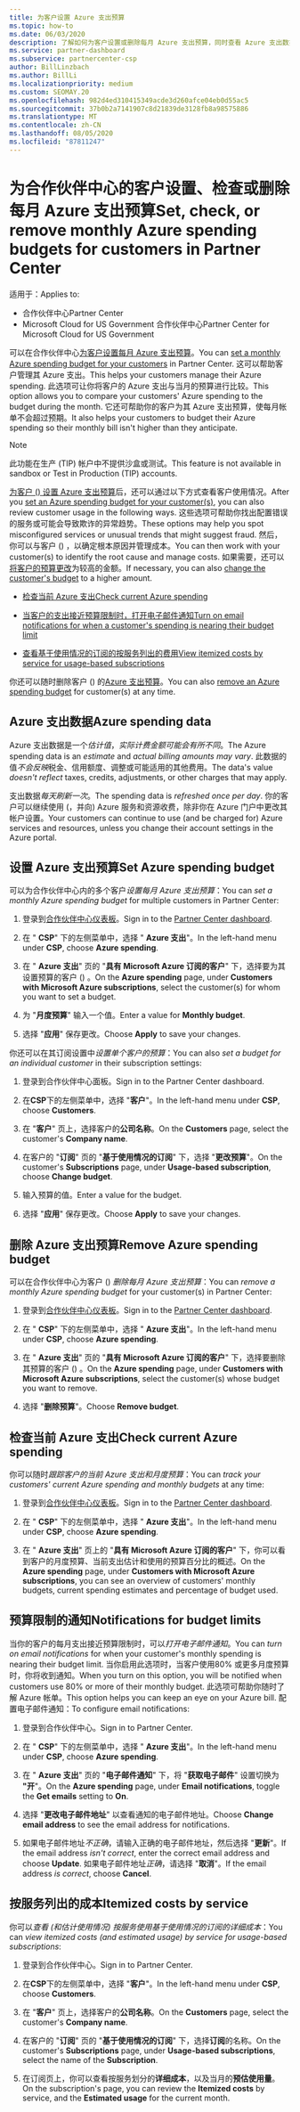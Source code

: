 ```yaml
---
title: 为客户设置 Azure 支出预算
ms.topic: how-to
ms.date: 06/03/2020
description: 了解如何为客户设置或删除每月 Azure 支出预算，同时查看 Azure 支出数据并设置与预算相关的通知。
ms.service: partner-dashboard
ms.subservice: partnercenter-csp
author: BillLinzbach
ms.author: BillLi
ms.localizationpriority: medium
ms.custom: SEOMAY.20
ms.openlocfilehash: 982d4ed310415349acde3d260afce04eb0d55ac5
ms.sourcegitcommit: 37b0b2a7141907c8d21839de3128fb8a98575886
ms.translationtype: MT
ms.contentlocale: zh-CN
ms.lasthandoff: 08/05/2020
ms.locfileid: "87811247"
---
```

# <a name="set-check-or-remove-monthly-azure-spending-budgets-for-customers-in-partner-center"></a><span data-ttu-id="93b48-103">为合作伙伴中心的客户设置、检查或删除每月 Azure 支出预算</span><span class="sxs-lookup"><span data-stu-id="93b48-103">Set, check, or remove monthly Azure spending budgets for customers in Partner Center</span></span>

<span data-ttu-id="93b48-104">适用于：</span><span class="sxs-lookup"><span data-stu-id="93b48-104">Applies to:</span></span>

- <span data-ttu-id="93b48-105">合作伙伴中心</span><span class="sxs-lookup"><span data-stu-id="93b48-105">Partner Center</span></span>
- <span data-ttu-id="93b48-106">Microsoft Cloud for US Government 合作伙伴中心</span><span class="sxs-lookup"><span data-stu-id="93b48-106">Partner Center for Microsoft Cloud for US Government</span></span>

<span data-ttu-id="93b48-107">可以在合作伙伴中心[为客户设置每月 Azure 支出预算](#set-azure-spending-budget)。</span><span class="sxs-lookup"><span data-stu-id="93b48-107">You can [set a monthly Azure spending budget for your customers](#set-azure-spending-budget) in Partner Center.</span></span> <span data-ttu-id="93b48-108">这可以帮助客户管理其 Azure 支出。</span><span class="sxs-lookup"><span data-stu-id="93b48-108">This helps your customers manage their Azure spending.</span></span> <span data-ttu-id="93b48-109">此选项可让你将客户的 Azure 支出与当月的预算进行比较。</span><span class="sxs-lookup"><span data-stu-id="93b48-109">This option allows you to compare your customers' Azure spending to the budget during the month.</span></span> <span data-ttu-id="93b48-110">它还可帮助你的客户为其 Azure 支出预算，使每月帐单不会超过预期。</span><span class="sxs-lookup"><span data-stu-id="93b48-110">It also helps your customers to budget their Azure spending so their monthly bill isn't higher than they anticipate.</span></span>

> [!NOTE]  
> <span data-ttu-id="93b48-111">此功能在生产 (TIP) 帐户中不提供沙盒或测试。</span><span class="sxs-lookup"><span data-stu-id="93b48-111">This feature is not available in sandbox or Test in Production (TIP) accounts.</span></span>

<span data-ttu-id="93b48-112">[为客户 () 设置 Azure 支出预算](#set-azure-spending-budget)后，还可以通过以下方式查看客户使用情况。</span><span class="sxs-lookup"><span data-stu-id="93b48-112">After you [set an Azure spending budget for your customer(s)](#set-azure-spending-budget), you can also review customer usage in the following ways.</span></span> <span data-ttu-id="93b48-113">这些选项可帮助你找出配置错误的服务或可能会导致欺诈的异常趋势。</span><span class="sxs-lookup"><span data-stu-id="93b48-113">These options may help you spot misconfigured services or unusual trends that might suggest fraud.</span></span> <span data-ttu-id="93b48-114">然后，你可以与客户 () ，以确定根本原因并管理成本。</span><span class="sxs-lookup"><span data-stu-id="93b48-114">You can then work with your customer(s) to identify the root cause and manage costs.</span></span> <span data-ttu-id="93b48-115">如果需要，还可以[将客户的预算更改](#set-azure-spending-budget)为较高的金额。</span><span class="sxs-lookup"><span data-stu-id="93b48-115">If necessary, you can also [change the customer's budget](#set-azure-spending-budget) to a higher amount.</span></span>

- [<span data-ttu-id="93b48-116">检查当前 Azure 支出</span><span class="sxs-lookup"><span data-stu-id="93b48-116">Check current Azure spending</span></span>](#check-current-azure-spending)

- [<span data-ttu-id="93b48-117">当客户的支出接近预算限制时，打开电子邮件通知</span><span class="sxs-lookup"><span data-stu-id="93b48-117">Turn on email notifications for when a customer's spending is nearing their budget limit</span></span>](#notifications-for-budget-limits)

- [<span data-ttu-id="93b48-118">查看基于使用情况的订阅的按服务列出的费用</span><span class="sxs-lookup"><span data-stu-id="93b48-118">View itemized costs by service for usage-based subscriptions</span></span>](#itemized-costs-by-service)

<span data-ttu-id="93b48-119">你还可以随时删除客户 () 的[Azure 支出预算](#remove-azure-spending-budget)。</span><span class="sxs-lookup"><span data-stu-id="93b48-119">You can also [remove an Azure spending budget](#remove-azure-spending-budget) for customer(s) at any time.</span></span>

## <a name="azure-spending-data"></a><span data-ttu-id="93b48-120">Azure 支出数据</span><span class="sxs-lookup"><span data-stu-id="93b48-120">Azure spending data</span></span>

<span data-ttu-id="93b48-121">Azure 支出数据是一个*估计值*，*实际计费金额可能会有所不同*。</span><span class="sxs-lookup"><span data-stu-id="93b48-121">The Azure spending data is an *estimate* and *actual billing amounts may vary*.</span></span> <span data-ttu-id="93b48-122">此数据的值*不会反映*税金、信用额度、调整或可能适用的其他费用。</span><span class="sxs-lookup"><span data-stu-id="93b48-122">The data's value *doesn't reflect* taxes, credits, adjustments, or other charges that may apply.</span></span>

<span data-ttu-id="93b48-123">支出数据*每天刷新一次*。</span><span class="sxs-lookup"><span data-stu-id="93b48-123">The spending data is *refreshed once per day*.</span></span> <span data-ttu-id="93b48-124">你的客户可以继续使用 (，并向) Azure 服务和资源收费，除非你在 Azure 门户中更改其帐户设置。</span><span class="sxs-lookup"><span data-stu-id="93b48-124">Your customers can continue to use (and be charged for) Azure services and resources, unless you change their account settings in the Azure portal.</span></span>

## <a name="set-azure-spending-budget"></a><span data-ttu-id="93b48-125">设置 Azure 支出预算</span><span class="sxs-lookup"><span data-stu-id="93b48-125">Set Azure spending budget</span></span>

<span data-ttu-id="93b48-126">可以为合作伙伴中心内的多个客户*设置每月 Azure 支出预算*：</span><span class="sxs-lookup"><span data-stu-id="93b48-126">You can *set a monthly Azure spending budget* for multiple customers in Partner Center:</span></span>

1. <span data-ttu-id="93b48-127">登录到[合作伙伴中心仪表板](https://partner.microsoft.com/dashboard/)。</span><span class="sxs-lookup"><span data-stu-id="93b48-127">Sign in to the [Partner Center dashboard](https://partner.microsoft.com/dashboard/).</span></span>

2. <span data-ttu-id="93b48-128">在 " **CSP**" 下的左侧菜单中，选择 " **Azure 支出**"。</span><span class="sxs-lookup"><span data-stu-id="93b48-128">In the left-hand menu under **CSP**, choose **Azure spending**.</span></span>

3. <span data-ttu-id="93b48-129">在 " **Azure 支出**" 页的 "**具有 Microsoft Azure 订阅的客户**" 下，选择要为其设置预算的客户 () 。</span><span class="sxs-lookup"><span data-stu-id="93b48-129">On the **Azure spending** page, under **Customers with Microsoft Azure subscriptions**, select the customer(s) for whom you want to set a budget.</span></span>

4. <span data-ttu-id="93b48-130">为 "**月度预算**" 输入一个值。</span><span class="sxs-lookup"><span data-stu-id="93b48-130">Enter a value for **Monthly budget**.</span></span>

5. <span data-ttu-id="93b48-131">选择 "**应用**" 保存更改。</span><span class="sxs-lookup"><span data-stu-id="93b48-131">Choose **Apply** to save your changes.</span></span>

<span data-ttu-id="93b48-132">你还可以在其订阅设置中*设置单个客户的预算*：</span><span class="sxs-lookup"><span data-stu-id="93b48-132">You can also *set a budget for an individual customer* in their subscription settings:</span></span>

1. <span data-ttu-id="93b48-133">登录到合作伙伴中心面板。</span><span class="sxs-lookup"><span data-stu-id="93b48-133">Sign in to the Partner Center dashboard.</span></span>

2. <span data-ttu-id="93b48-134">在**CSP**下的左侧菜单中，选择 "**客户**"。</span><span class="sxs-lookup"><span data-stu-id="93b48-134">In the left-hand menu under **CSP**, choose **Customers**.</span></span>

3. <span data-ttu-id="93b48-135">在 "**客户**" 页上，选择客户的**公司名称**。</span><span class="sxs-lookup"><span data-stu-id="93b48-135">On the **Customers** page, select the customer's **Company name**.</span></span>

4. <span data-ttu-id="93b48-136">在客户的 "**订阅**" 页的 "**基于使用情况的订阅**" 下，选择 "**更改预算**"。</span><span class="sxs-lookup"><span data-stu-id="93b48-136">On the customer's **Subscriptions** page, under **Usage-based subscription**, choose **Change budget**.</span></span>

5. <span data-ttu-id="93b48-137">输入预算的值。</span><span class="sxs-lookup"><span data-stu-id="93b48-137">Enter a value for the budget.</span></span>

6. <span data-ttu-id="93b48-138">选择 "**应用**" 保存更改。</span><span class="sxs-lookup"><span data-stu-id="93b48-138">Choose **Apply** to save your changes.</span></span>

## <a name="remove-azure-spending-budget"></a><span data-ttu-id="93b48-139">删除 Azure 支出预算</span><span class="sxs-lookup"><span data-stu-id="93b48-139">Remove Azure spending budget</span></span>

<span data-ttu-id="93b48-140">可以在合作伙伴中心为客户 () *删除每月 Azure 支出预算*：</span><span class="sxs-lookup"><span data-stu-id="93b48-140">You can *remove a monthly Azure spending budget* for your customer(s) in Partner Center:</span></span>

1. <span data-ttu-id="93b48-141">登录到[合作伙伴中心仪表板](https://partner.microsoft.com/dashboard/)。</span><span class="sxs-lookup"><span data-stu-id="93b48-141">Sign in to the [Partner Center dashboard](https://partner.microsoft.com/dashboard/).</span></span>

2. <span data-ttu-id="93b48-142">在 " **CSP**" 下的左侧菜单中，选择 " **Azure 支出**"。</span><span class="sxs-lookup"><span data-stu-id="93b48-142">In the left-hand menu under **CSP**, choose **Azure spending**.</span></span>

3. <span data-ttu-id="93b48-143">在 " **Azure 支出**" 页的 "**具有 Microsoft Azure 订阅的客户**" 下，选择要删除其预算的客户 () 。</span><span class="sxs-lookup"><span data-stu-id="93b48-143">On the **Azure spending** page, under **Customers with Microsoft Azure subscriptions**, select the customer(s) whose budget you want to remove.</span></span>

4. <span data-ttu-id="93b48-144">选择 "**删除预算**"。</span><span class="sxs-lookup"><span data-stu-id="93b48-144">Choose **Remove budget**.</span></span>

## <a name="check-current-azure-spending"></a><span data-ttu-id="93b48-145">检查当前 Azure 支出</span><span class="sxs-lookup"><span data-stu-id="93b48-145">Check current Azure spending</span></span>

<span data-ttu-id="93b48-146">你可以随时*跟踪客户的当前 Azure 支出和月度预算*：</span><span class="sxs-lookup"><span data-stu-id="93b48-146">You can *track your customers' current Azure spending and monthly budgets* at any time:</span></span>

1. <span data-ttu-id="93b48-147">登录到[合作伙伴中心仪表板](https://partner.microsoft.com/dashboard/)。</span><span class="sxs-lookup"><span data-stu-id="93b48-147">Sign in to the [Partner Center dashboard](https://partner.microsoft.com/dashboard/).</span></span>

2. <span data-ttu-id="93b48-148">在 " **CSP**" 下的左侧菜单中，选择 " **Azure 支出**"。</span><span class="sxs-lookup"><span data-stu-id="93b48-148">In the left-hand menu under **CSP**, choose **Azure spending**.</span></span>

3. <span data-ttu-id="93b48-149">在 " **Azure 支出**" 页上的 "**具有 Microsoft Azure 订阅的客户**" 下，你可以看到客户的月度预算、当前支出估计和使用的预算百分比的概述。</span><span class="sxs-lookup"><span data-stu-id="93b48-149">On the **Azure spending** page, under **Customers with Microsoft Azure subscriptions**, you can see an overview of customers' monthly budgets, current spending estimates and percentage of budget used.</span></span>

## <a name="notifications-for-budget-limits"></a><span data-ttu-id="93b48-150">预算限制的通知</span><span class="sxs-lookup"><span data-stu-id="93b48-150">Notifications for budget limits</span></span>

<span data-ttu-id="93b48-151">当你的客户的每月支出接近预算限制时，可以*打开电子邮件通知*。</span><span class="sxs-lookup"><span data-stu-id="93b48-151">You can *turn on email notifications* for when your customer's monthly spending is nearing their budget limit.</span></span> <span data-ttu-id="93b48-152">当你启用此选项时，当客户使用80% 或更多月度预算时，你将收到通知。</span><span class="sxs-lookup"><span data-stu-id="93b48-152">When you turn on this option, you will be notified when customers use 80% or more of their monthly budget.</span></span> <span data-ttu-id="93b48-153">此选项可帮助你随时了解 Azure 帐单。</span><span class="sxs-lookup"><span data-stu-id="93b48-153">This option helps you can keep an eye on your Azure bill.</span></span> <span data-ttu-id="93b48-154">配置电子邮件通知：</span><span class="sxs-lookup"><span data-stu-id="93b48-154">To configure email notifications:</span></span>

1. <span data-ttu-id="93b48-155">登录到合作伙伴中心。</span><span class="sxs-lookup"><span data-stu-id="93b48-155">Sign in to Partner Center.</span></span>

2. <span data-ttu-id="93b48-156">在 " **CSP**" 下的左侧菜单中，选择 " **Azure 支出**"。</span><span class="sxs-lookup"><span data-stu-id="93b48-156">In the left-hand menu under **CSP**, choose **Azure spending**.</span></span>

3. <span data-ttu-id="93b48-157">在 " **Azure 支出**" 页的 "**电子邮件通知**" 下，将 "**获取电子邮件**" 设置切换为 **"开**"。</span><span class="sxs-lookup"><span data-stu-id="93b48-157">On the **Azure spending** page, under **Email notifications**, toggle the **Get emails** setting to **On**.</span></span>

4. <span data-ttu-id="93b48-158">选择 "**更改电子邮件地址**" 以查看通知的电子邮件地址。</span><span class="sxs-lookup"><span data-stu-id="93b48-158">Choose **Change email address** to see the email address for notifications.</span></span>

5. <span data-ttu-id="93b48-159">如果电子邮件地址*不正确*，请输入正确的电子邮件地址，然后选择 "**更新**"。</span><span class="sxs-lookup"><span data-stu-id="93b48-159">If the email address *isn't correct*, enter the correct email address and choose **Update**.</span></span> <span data-ttu-id="93b48-160">如果电子邮件地址*正确*，请选择 "**取消**"。</span><span class="sxs-lookup"><span data-stu-id="93b48-160">If the email address *is correct*, choose **Cancel**.</span></span>

## <a name="itemized-costs-by-service"></a><span data-ttu-id="93b48-161">按服务列出的成本</span><span class="sxs-lookup"><span data-stu-id="93b48-161">Itemized costs by service</span></span>

<span data-ttu-id="93b48-162">你可以*查看 (和估计使用情况) 按服务使用基于使用情况的订阅的详细成本*：</span><span class="sxs-lookup"><span data-stu-id="93b48-162">You can *view itemized costs (and estimated usage) by service for usage-based subscriptions*:</span></span>

1. <span data-ttu-id="93b48-163">登录到合作伙伴中心。</span><span class="sxs-lookup"><span data-stu-id="93b48-163">Sign in to Partner Center.</span></span>

2. <span data-ttu-id="93b48-164">在**CSP**下的左侧菜单中，选择 "**客户**"。</span><span class="sxs-lookup"><span data-stu-id="93b48-164">In the left-hand menu under **CSP**, choose **Customers**.</span></span>

3. <span data-ttu-id="93b48-165">在 "**客户**" 页上，选择客户的**公司名称**。</span><span class="sxs-lookup"><span data-stu-id="93b48-165">On the **Customers** page, select the customer's **Company name**.</span></span>

4. <span data-ttu-id="93b48-166">在客户的 "**订阅**" 页的 "**基于使用情况的订阅**" 下，选择**订阅**的名称。</span><span class="sxs-lookup"><span data-stu-id="93b48-166">On the customer's **Subscriptions** page, under **Usage-based subscriptions**, select the name of the **Subscription**.</span></span>

5. <span data-ttu-id="93b48-167">在订阅页上，你可以查看按服务划分的**详细成本**，以及当月的**预估使用量**。</span><span class="sxs-lookup"><span data-stu-id="93b48-167">On the subscription's page, you can review the **Itemized costs** by service, and the **Estimated usage** for the current month.</span></span>
